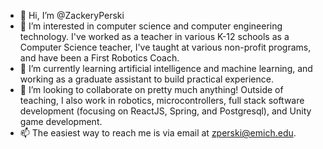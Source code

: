 - 👋 Hi, I’m @ZackeryPerski
- 👀 I’m interested in computer science and computer engineering technology. I've worked as a teacher in various K-12 schools as a Computer Science teacher, I've taught at various non-profit programs, and have been a First Robotics Coach.
- 🌱 I’m currently learning artificial intelligence and machine learning, and working as a graduate assistant to build practical experience.
- 💞️ I’m looking to collaborate on pretty much anything! Outside of teaching, I also work in robotics, microcontrollers, full stack software development (focusing on ReactJS, Spring, and Postgresql), and Unity game development.
- 📫 The easiest way to reach me is via email at zperski@emich.edu.
<!---
ZackeryPerski/ZackeryPerski is a ✨ special ✨ repository because its `README.md` (this file) appears on your GitHub profile.
You can click the Preview link to take a look at your changes.
--->
